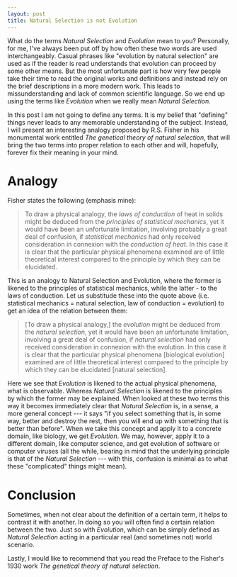 ```yaml
---
layout: post
title: Natural Selection is not Evolution
---
```



What do the terms *Natural Selection* and *Evolution* mean to you? Personally, for me, I've always been put off by how often these two words are used interchangeably. Casual phrases like "evolution by natural selection" are used as if the reader is read understands that evolution can proceed by some other means. But the most unfortunate part is how very few people take their time to read the original works and definitions and instead rely on the brief descriptions in a more modern work. This leads to missunderstanding and lack of common scientific language. So we end up using the terms like *Evolution* when we really mean *Natural Selection*.

In this post I am not going to define any terms. It is my belief that "defining" things never leads to any memorable understanding of the subject. Instead, I will present an interesting analogy proposed by R.S. Fisher in his monumental work entitled *The genetical theory of natural selection*, that will bring the two terms into proper relation to each other and will, hopefully, forever fix their meaning in your mind.

Analogy
=======
Fisher states the following (emphasis mine):

> To draw a physical analogy, the *laws of conduction* of heat in solids might be deduced from the *principles of statistical mechanics*, yet it would have been an unfortunate limitation, involving probably a great deal of confusion, if *statistical mechanics* had only received consideration in connexion with the *conduction of heat*. In this case it is clear that the particular physical phenomena examined are of little theoretical interest compared to the principle by which they can be elucidated.

This is an analogy to Natural Selection and Evolution, where the former is likened to the principles of statistical mechanics, while the latter - to the laws of conduction. Let us substitude these into the quote above (i.e. statistical mechanics = natural selection, law of conduction = evolution) to get an idea of the relation between them:

> [To draw a physical analogy,] the *evolution* might be deduced from the *natural selection*, yet it would have been an unfortunate limitation, involving a great deal of confusion, if *natural selection* had only received consideration in connexion with the evolution. In this case it is clear that the particular physical phenomena [biological evolution] examined are of little theoretical interest compared to the principle by which they can be elucidated [natural selection].

Here we see that *Evolution* is likened to the actual physical phenomena, what is observable. Whereas *Natural Selection* is likened to the principles by which the former may be explained. When looked at these two terms this way it becomes immediately clear that *Natural Selection* is, in a sense, a more general concept --- it says "if you select something that is, in some way, better and destroy the rest, then you will end up with something that is better than before". When we take this concept and apply it to a concrete domain, like biology, we get *Evolution*. We may, however, apply it to a different domain, like computer science, and get evolution of software or computer viruses (all the while, bearing in mind that the underlying principle is that of the *Natural Selection* --- with this, confusion is minimal as to what these "complicated" things might mean).

Conclusion
==========
Sometimes, when not clear about the definition of a certain term, it helps to contrast it with another. In doing so you will often find a certain relation between the two. Just so with *Evolution*, which can be simply defined as *Natural Selection* acting in a particular real (and sometimes not) world scenario.

Lastly, I would like to recommend that you read the Preface to the Fisher's 1930 work *The genetical theory of natural selection*.





